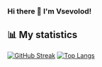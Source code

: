 ### Hi there 👋 I'm Vsevolod!

<!--
**SevaDactyl/SevaDactyl** is a ✨ _special_ ✨ repository because its `README.md` (this file) appears on your GitHub profile.

Here are some ideas to get you started:

- 🔭 I’m currently working on ...
- 🌱 I’m currently learning ...
- 👯 I’m looking to collaborate on ...
- 🤔 I’m looking for help with ...
- 💬 Ask me about ...
- 📫 How to reach me: ...
- 😄 Pronouns: ...
- ⚡ Fun fact: ...
-->

## 📊 My statistics
[![GitHub Streak](http://github-readme-streak-stats.herokuapp.com?user=SevaDactyl&theme=dark&background=000000)](https://git.io/streak-stats)
[![Top Langs](https://github-readme-stats.vercel.app/api/top-langs/?username=SevaDactyl&layout=compact&theme=vision-friendly-dark)](https://github.com/anuraghazra/github-readme-stats)
